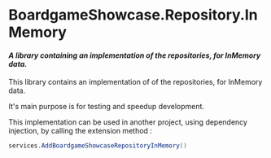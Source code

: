 ﻿# BoardgameShowcase.Repository.InMemory

#### _A library containing an implementation of the repositories, for InMemory data._

This library contains an implementation of  of the repositories,
for InMemory data.

It's main purpose is for testing and speedup development.

This implementation can be used in another project,
using dependency injection,
by calling the extension method :
```csharp
services.AddBoardgameShowcaseRepositoryInMemory()
```